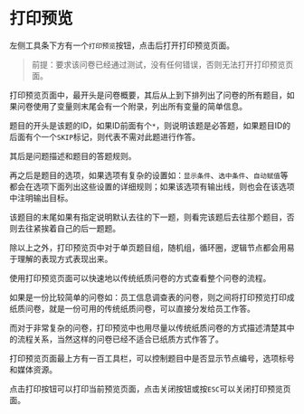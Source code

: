 # 打印预览

左侧工具条下方有一个`打印预览`按钮，点击后打开打印预览页面。

> 前提：要求该问卷已经通过测试，没有任何错误，否则无法打开打印预览页面。

打印预览页面中，最开头是问卷概要，其后从上到下排列出了问卷的所有题目，如果问卷使用了变量则末尾会有一个附录，列出所有变量的简单信息。

题目的开头是该题的ID，如果ID前面有个`*`，则说明该题是必答题，如果题目ID的后面有个一个`SKIP`标记，则代表不需对此题进行作答。

其后是问题描述和题目的答题规则。

再之后是题目的选项，如果选项有复杂的设置如：`显示条件`、`选中条件`、`自动赋值`等都会在选项下面列出这些设置的详细规则；如果该选项有输出线，则也会在该选项中注明输出目标。

该题目的末尾如果有指定说明默认去往的下一题，则看完该题后去往那个题目，否则去往紧挨着自己的后一题题。

除以上之外，打印预览页中对于单页题目组，随机组，循环圈，逻辑节点都会用易于理解的表现方式表现出来。

使用打印预览页面可以快速地以传统纸质问卷的方式查看整个问卷的流程。

如果是一份比较简单的问卷如：员工信息调查表的问卷，则之间将打印预览打印成纸质问卷，就是一份可用的传统纸质问卷，可以直接分发给员工作答。

而对于非常复杂的问卷，打印预览中也用尽量以传统纸质问卷的方式描述清楚其中的流程关系，当然这样的问卷已经不适合已纸质方式作答了。

打印预览页面最上方有一百工具栏，可以控制题目中是否显示节点编号，选项标号和媒体资源。

点击打印按钮可以打印当前预览页面，点击关闭按钮或按`ESC`可以关闭打印预览页面。